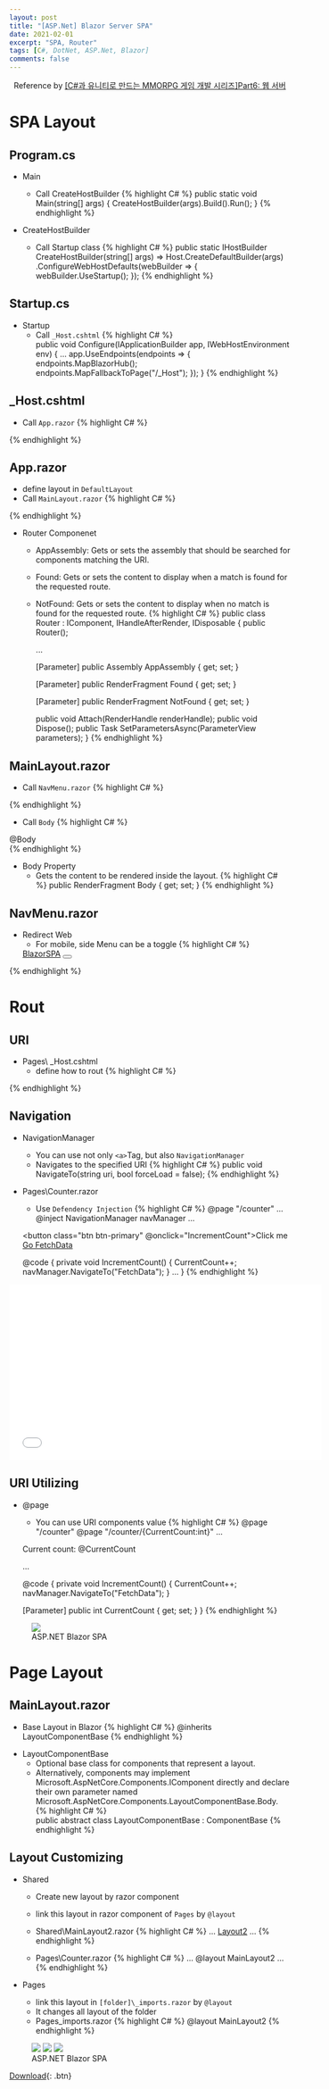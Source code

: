 ```yaml
---
layout: post
title: "[ASP.Net] Blazor Server SPA"
date: 2021-02-01
excerpt: "SPA, Router"
tags: [C#, DotNet, ASP.Net, Blazor]
comments: false
---
```


<center>Reference by <a href="https://www.inflearn.com/course/%EC%9C%A0%EB%8B%88%ED%8B%B0-MMORPG-%EA%B0%9C%EB%B0%9C-part6/dashboard">[C#과 유니티로 만드는 MMORPG 게임 개발 시리즈]Part6: 웹 서버</a></center>


# SPA Layout

## Program.cs
* Main
  - Call CreateHostBuilder
{% highlight C# %}
  public static void Main(string[] args)
  {
    CreateHostBuilder(args).Build().Run();
  }
{% endhighlight %}

* CreateHostBuilder
  - Call Startup class
{% highlight C# %}
  public static IHostBuilder CreateHostBuilder(string[] args) =>
    Host.CreateDefaultBuilder(args)
        .ConfigureWebHostDefaults(webBuilder =>
        {
          webBuilder.UseStartup<Startup>();
        });
{% endhighlight %}


## Startup.cs
* Startup
  - Call `_Host.cshtml`
{% highlight C# %}  
  public void Configure(IApplicationBuilder app, IWebHostEnvironment env)
  {
    ...
    app.UseEndpoints(endpoints =>
    {
      endpoints.MapBlazorHub();
      endpoints.MapFallbackToPage("/_Host");
    });
  }
{% endhighlight %}


## _Host.cshtml
  - Call `App.razor`
{% highlight C# %}
  <app>
    <component type="typeof(App)" render-mode="ServerPrerendered" />
  </app>
{% endhighlight %}

## App.razor
  - define layout in `DefaultLayout`
  - Call `MainLayout.razor`
{% highlight C# %}
  <RouteView RouteData="@routeData" DefaultLayout="@typeof(MainLayout)" />
{% endhighlight %}

* Router Componenet
  - AppAssembly: Gets or sets the assembly that should be searched for components matching the URI.
  - Found: Gets or sets the content to display when a match is found for the requested route.
  - NotFound: Gets or sets the content to display when no match is found for the requested route.
{% highlight C# %}
  public class Router : IComponent, IHandleAfterRender, IDisposable
  {
    public Router();

    ...

    [Parameter]
    public Assembly AppAssembly { get; set; }

    [Parameter]
    public RenderFragment<RouteData> Found { get; set; }

    [Parameter]
    public RenderFragment NotFound { get; set; }

    public void Attach(RenderHandle renderHandle);
    public void Dispose();
    public Task SetParametersAsync(ParameterView parameters);
  }
{% endhighlight %}


## MainLayout.razor
  - Call `NavMenu.razor`
{% highlight C# %}
  <div class="sidebar">
    <NavMenu />
  </div>
{% endhighlight %}

  - Call `Body`
{% highlight C# %}
  <div class="content px-4">
    @Body
  </div>
{% endhighlight %}

* Body Property
  - Gets the content to be rendered inside the layout.
{% highlight C# %}
  public RenderFragment Body { get; set; }
{% endhighlight %}


## NavMenu.razor
* Redirect Web
  - For mobile, side Menu can be a toggle
{% highlight C# %}
  <div class="top-row pl-4 navbar navbar-dark">
    <a class="navbar-brand" href="">BlazorSPA</a>
    <button class="navbar-toggler" @onclick="ToggleNavMenu">
        <span class="navbar-toggler-icon"></span>
    </button>
  </div>
{% endhighlight %}


# Rout

## URI
* Pages\ _Host.cshtml
  - define how to rout 
{% highlight C# %}
  <base href="~/" />
{% endhighlight %}

## Navigation
* NavigationManager
  - You can use not only `<a>`Tag, but also `NavigationManager`
  - Navigates to the specified URI
{% highlight C# %}
  public void NavigateTo(string uri, bool forceLoad = false);
{% endhighlight %}

* Pages\Counter.razor
  - Use `Defendency Injection`
{% highlight C# %}
  @page "/counter"
  ...
  @inject NavigationManager navManager
  ...

  <button class="btn btn-primary" @onclick="IncrementCount">Click me</button>
  <a class="btn btn-primaty" href="FetchData">Go FetchData</a>

  @code {
    private void IncrementCount()
    {
      CurrentCount++;
      navManager.NavigateTo("FetchData");
    }
    ...
  }
{% endhighlight %}


<iframe width="560" height="315" src="/assets/video/posts/aspdotnet_blazorspa/BlazorSPA-NavigationManager.mp4" frameborder="0"> </iframe>

## URI Utilizing
* @page
  - You can use URI components value
{% highlight C# %}
  @page "/counter"
  @page "/counter/{CurrentCount:int}"
  ...
  <p>Current count: @CurrentCount</p>
  ...

  @code {
    private void IncrementCount()
    {
        CurrentCount++;
        navManager.NavigateTo("FetchData");
    }

    [Parameter]
    public int CurrentCount { get; set; }
  }
{% endhighlight %}

<figure>
  <a href="/assets/img/posts/aspdotnet_blazorspa/0.jpg"><img src="/assets/img/posts/aspdotnet_blazorspa/0.jpg"></a>
	<figcaption>ASP.NET Blazor SPA</figcaption>
</figure>


# Page Layout

## MainLayout.razor
  - Base Layout in Blazor
{% highlight C# %}
  @inherits LayoutComponentBase
{% endhighlight %}

* LayoutComponentBase
  - Optional base class for components that represent a layout. 
  - Alternatively, components may implement Microsoft.AspNetCore.Components.IComponent directly and declare their own parameter named Microsoft.AspNetCore.Components.LayoutComponentBase.Body.
{% highlight C# %}    
  public abstract class LayoutComponentBase : ComponentBase
{% endhighlight %}

## Layout Customizing
* Shared
  - Create new layout by razor component
  - link this layout in razor component of `Pages` by `@layout`
  - Shared\MainLayout2.razor
{% highlight C# %} 
  ...
  <a href="https://docs.microsoft.com/aspnet/" target="_blank">Layout2</a>
  ...
{% endhighlight %}

  - Pages\Counter.razor
{% highlight C# %} 
  ...
  @layout MainLayout2 
  ...
{% endhighlight %}

* Pages
  - link this layout in `[folder]\_imports.razor` by `@layout`
  - It changes all layout of the folder
  - Pages\_imports.razor
{% highlight C# %} 
  @layout MainLayout2
{% endhighlight %}

<figure class="third">
  <a href="/assets/img/posts/aspdotnet_blazorspa/1.jpg"><img src="/assets/img/posts/aspdotnet_blazorspa/1.jpg"></a>
  <a href="/assets/img/posts/aspdotnet_blazorspa/2.jpg"><img src="/assets/img/posts/aspdotnet_blazorspa/2.jpg"></a>
  <a href="/assets/img/posts/aspdotnet_blazorspa/3.jpg"><img src="/assets/img/posts/aspdotnet_blazorspa/3.jpg"></a>
	<figcaption>ASP.NET Blazor SPA</figcaption>
</figure>


[Download](https://github.com/leehuhlee/CShap){: .btn}

